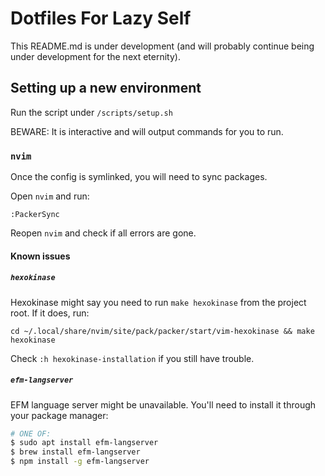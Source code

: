 # Dotfiles For Lazy Self

This README.md is under development (and will probably continue being under development for the next eternity).

## Setting up a new environment

Run the script under `/scripts/setup.sh`

BEWARE: It is interactive and will output commands for you to run.

### `nvim`

Once the config is symlinked, you will need to sync packages.

Open `nvim` and run:

```
:PackerSync
```

Reopen `nvim` and check if all errors are gone.

#### Known issues

##### `hexokinase`

Hexokinase might say you need to run `make hexokinase` from the project root. If it does, run:

```
cd ~/.local/share/nvim/site/pack/packer/start/vim-hexokinase && make hexokinase
```

Check `:h hexokinase-installation` if you still have trouble.

##### `efm-langserver`

EFM language server might be unavailable. You'll need to install it through your package manager:

```bash
# ONE OF:
$ sudo apt install efm-langserver
$ brew install efm-langserver
$ npm install -g efm-langserver
```
